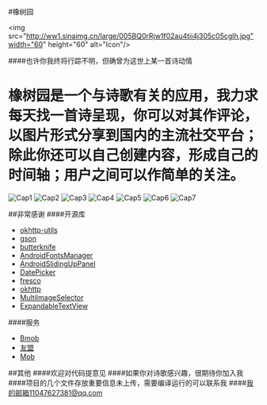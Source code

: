#橡树园

<img src="http://ww1.sinaimg.cn/large/005BQ0rRjw1f02au4tii4j305c05cglh.jpg"width="60" height="60" alt="Icon"/>

####也许你我终将行踪不明，但确曾为这世上某一首诗动情

橡树园是一个与诗歌有关的应用，我力求每天找一首诗呈现，你可以对其作评论，以图片形式分享到国内的主流社交平台；除此你还可以自己创建内容，形成自己的时间轴；用户之间可以作简单的关注。
===
![Cap1](http://ww4.sinaimg.cn/large/005BQ0rRjw1f04spg8qrpj318g1xgtlp.jpg)
![Cap2](http://ww4.sinaimg.cn/large/005BQ0rRjw1f04sprz7v9j318g1xgn8y.jpg)
![Cap3](http://ww4.sinaimg.cn/large/005BQ0rRjw1f04sq0272bj318g1xg10u.jpg)
![Cap4](http://ww3.sinaimg.cn/large/005BQ0rRjw1f04sqazllcj318g1xgtgo.jpg)
![Cap5](http://ww4.sinaimg.cn/large/005BQ0rRjw1f04sqj0w4aj318g1xhguu.jpg)
![Cap6](http://ww3.sinaimg.cn/large/005BQ0rRjw1f04sqtqgsbj318g1xg4oo.jpg)
![Cap7](http://ww3.sinaimg.cn/large/005BQ0rRjw1f04sr2gyfaj318g1xg7b5.jpg)

##非常感谢
####开源库
*   [okhttp-utils](https://github.com/hongyangAndroid/okhttp-utils)
*   [gson](https://github.com/google/gson)
*   [butterknife](https://github.com/JakeWharton/butterknife)
*   [AndroidFontsManager](https://github.com/GcsSloop/AndroidFontsManager)
*   [AndroidSlidingUpPanel](https://github.com/umano/AndroidSlidingUpPanel)
*   [DatePicker](https://github.com/AigeStudio/DatePicker)
*   [fresco](https://github.com/facebook/fresco)
*   [okhttp](https://github.com/square/okhttp)
*   [MultiImageSelector](https://github.com/lovetuzitong/MultiImageSelector)
*   [ExpandableTextView](https://github.com/Manabu-GT/ExpandableTextView)

####服务
*   [Bmob](http://www.bmob.cn/)
*   [友盟](http://www.umeng.com/)
*   [Mob](http://www.mob.com/)

##其他
####欢迎对代码提意见
####如果你对诗歌感兴趣，很期待你加入我
####项目的几个文件存放重要信息未上传，需要编译运行的可以联系我
####我的邮箱11047627381@qq.com
